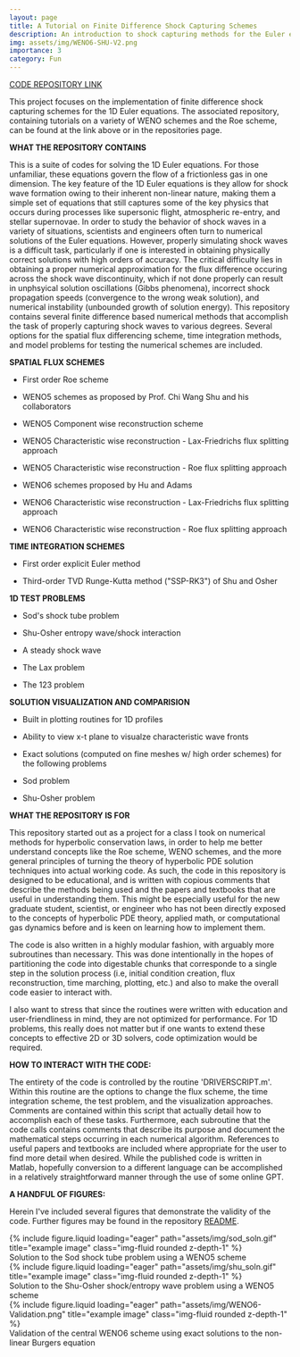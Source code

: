 ```yaml
---
layout: page
title: A Tutorial on Finite Difference Shock Capturing Schemes
description: An introduction to shock capturing methods for the Euler equations
img: assets/img/WENO6-SHU-V2.png
importance: 3
category: Fun
---
```


[CODE REPOSITORY LINK](https://github.com/sulli72/1D_EULER)

This project focuses on the implementation of finite difference shock capturing schemes for the 1D Euler equations. 
The associated repository, containing tutorials on a variety of WENO schemes and the Roe scheme, can be found at the link above
or in the repositories page.

**WHAT THE REPOSITORY CONTAINS**

 This is a suite of codes for solving the 1D Euler equations. For those unfamiliar, these equations govern the flow of a frictionless gas in one dimension. The key feature of the 1D Euler equations is they allow for shock wave formation owing to their inherent non-linear nature, making them a simple set of equations that still captures some of the key physics that occurs during processes like supersonic flight, atmospheric re-entry, and stellar supernovae. In order to study the behavior of shock waves in a variety of situations, scientists and engineers often turn to numerical solutions of the Euler equations. However, properly simulating shock waves is a difficult task, particularly if one is interested in obtaining physically correct solutions with high orders of accuracy. The critical difficulty lies in obtaining a proper numerical approximation for the flux difference occuring across the shock wave discontinuity, which if not done properly can result in unphsyical solution oscillations (Gibbs phenomena), incorrect shock propagation speeds (convergence to the wrong weak solution), and numerical instability (unbounded growth of solution energy). This repository contains several finite difference based numerical methods that accomplish the task of properly capturing shock waves to various degrees. Several options for the spatial flux differencing scheme, time integration methods, and model problems for testing the numerical schemes are included.

**SPATIAL FLUX SCHEMES**

- First order Roe scheme

- WENO5 schemes as proposed by Prof. Chi Wang Shu and his collaborators
 - WENO5 Component wise reconstruction scheme
 - WENO5 Characteristic wise reconstruction - Lax-Friedrichs flux splitting approach
 - WENO5 Characteristic wise reconstruction - Roe flux splitting approach

- WENO6 schemes proposed by Hu and Adams
 - WENO6 Characteristic wise reconstruction - Lax-Friedrichs flux splitting approach
 - WENO6 Characteristic wise reconstruction - Roe flux splitting approach


**TIME INTEGRATION SCHEMES**

- First order explicit Euler method

- Third-order TVD Runge-Kutta method ("SSP-RK3") of Shu and Osher


**1D TEST PROBLEMS**

 - Sod's shock tube problem

 - Shu-Osher entropy wave/shock interaction

 - A steady shock wave

 - The Lax problem

 - The 123 problem

**SOLUTION VISUALIZATION AND COMPARISION**

- Built in plotting routines for 1D profiles

- Ability to view x-t plane to visualze characteristic wave fronts

- Exact solutions (computed on fine meshes w/ high order schemes) for the following problems
 - Sod problem
 - Shu-Osher problem

**WHAT THE REPOSITORY IS FOR**

 This repository started out as a project for a class I took on numerical methods for hyperbolic conservation laws, in order to help me better understand concepts like the Roe scheme, WENO schemes, and the more general principles of turning the theory of hyperbolic PDE solution techniques into actual working code. As such, the code in this repository is designed to be educational, and is written with copious comments that describe the methods being used and the papers and textbooks that are useful in understanding them. This might be especially useful for the new graduate student, scientist, or engineer who has not been directly exposed to the concepts of hyperbolic PDE theory, applied math, or computational gas dynamics before and is keen on learning how to implement them.

The code is also written in a highly modular fashion, with arguably more subroutines than necessary. This was done intentionally in the hopes of partitioning the code into digestable chunks that corresponde to a single step in the solution process (i.e, initial condition creation, flux reconstruction, time marching, plotting, etc.) and also to make the overall code easier to interact with.

I also want to stress that since the routines were written with education and user-friendliness in mind, they are not optimized for performance. For 1D problems, this really does not matter but if one wants to extend these concepts to effective 2D or 3D solvers, code optimization would be required.

**HOW TO INTERACT WITH THE CODE:**

The entirety of the code is controlled by the routine 'DRIVERSCRIPT.m'. Within this routine are the options to change the flux scheme, the time integration scheme, the test problem, and the visualization approaches. Comments are contained within this script that actually detail how to accomplish each of these tasks. Furthermore, each subroutine that the code calls contains comments that describe its purpose and document the mathematical steps occurring in each numerical algorithm. References to useful papers and textbooks are included where appropriate for the user to find more detail when desired. While the published code is written in Matlab, hopefully conversion to a different language can be accomplished in a relatively straightforward manner through the use of some online GPT.

**A HANDFUL OF FIGURES:**

Herein I've included several figures that demonstrate the validity of the code. Further figures may be found in the repository
[README](https://github.com/sulli72/1D_EULER).

<div class="row justify-content-md-center">
    <div class="col-sm-6 mt-3 mt-md-0">
        {% include figure.liquid loading="eager" path="assets/img/sod_soln.gif" title="example image" class="img-fluid rounded z-depth-1" %}
    </div>
</div>
<div class="caption">
    Solution to the Sod shock tube problem using a WENO5 scheme 
</div>


<div class="row justify-content-md-center">
    <div class="col-sm-6 mt-3 mt-md-0">
        {% include figure.liquid loading="eager" path="assets/img/shu_soln.gif" title="example image" class="img-fluid rounded z-depth-1" %}
    </div>
</div>
<div class="caption">
    Solution to the Shu-Osher shock/entropy wave problem using a WENO5 scheme 
</div>

<div class="row justify-content-md-center">
    <div class="col-sm-6 mt-3 mt-md-0">
        {% include figure.liquid loading="eager" path="assets/img/WENO6-Validation.png" title="example image" class="img-fluid rounded z-depth-1" %}
    </div>
</div>
<div class="caption">
    Validation of the central WENO6 scheme using exact solutions to the non-linear Burgers equation
</div>


